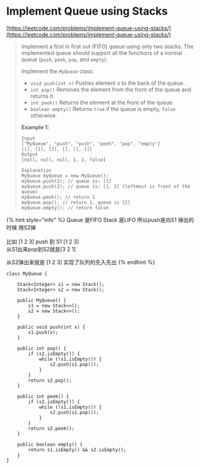 # Implement Queue using Stacks

[https://leetcode.com/problems/implement-queue-using-stacks/](https://leetcode.com/problems/implement-queue-using-stacks/)

> Implement a first in first out (FIFO) queue using only two stacks. The implemented queue should support all the functions of a normal queue (`push`, `peek`, `pop`, and `empty`).
>
> Implement the `MyQueue` class:
>
> * `void push(int x)` Pushes element x to the back of the queue.
> * `int pop()` Removes the element from the front of the queue and returns it.
> * `int peek()` Returns the element at the front of the queue.
> * `boolean empty()` Returns `true` if the queue is empty, `false` otherwise.
>
> **Example 1:**
>
> ```
> Input
> ["MyQueue", "push", "push", "peek", "pop", "empty"]
> [[], [1], [2], [], [], []]
> Output
> [null, null, null, 1, 1, false]
>
> Explanation
> MyQueue myQueue = new MyQueue();
> myQueue.push(1); // queue is: [1]
> myQueue.push(2); // queue is: [1, 2] (leftmost is front of the queue)
> myQueue.peek(); // return 1
> myQueue.pop(); // return 1, queue is [2]
> myQueue.empty(); // return false
> ```

{% hint style="info" %}
Queue 是FIFO Stack 是LIFO 所以push是向S1 弹出的时候 用S2弹\
\
比如 \[1 2 3] push 到 S1 \[1 2 3]  \
从S1出来pop到S2就是\[3 2 1]&#x20;

从S2弹出来就是 \[1 2 3]    实现了队列的先入先出
{% endhint %}

```
class MyQueue {
    
    Stack<Integer> s1 = new Stack();
    Stack<Integer> s2 = new Stack();

    public MyQueue() {
        s1 = new Stack<>();
        s2 = new Stack<>();
    }
    
    public void push(int x) {
        s1.push(x);
    }
    
    public int pop() {
        if (s2.isEmpty()) {
            while (!s1.isEmpty()) {
                s2.push(s1.pop());
            }
        }
        return s2.pop();
    }
    
    public int peek() {
        if (s2.isEmpty()) {
            while (!s1.isEmpty()) {
                s2.push(s1.pop());
            }
        }
        return s2.peek();
    }
    
    public boolean empty() {
        return s1.isEmpty() && s2.isEmpty();
    }
}
```
